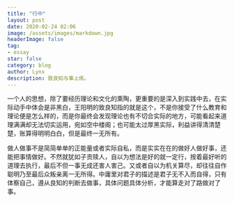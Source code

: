 ```yaml
---
title: "行中"
layout: post
date: 2020-02-24 02:06
image: /assets/images/markdown.jpg
headerImage: false
tag:
- essay
star: false
category: blog
author: Lynx
description: 致良知与事上练。
---
```




一个人的思想，除了要经历理论和文化的熏陶，更重要的是深入到实践中去，在实际动手中体会是非黑白，王阳明的致良知指的就是这个，不是你接受了什么教育和理论便是怎么样的，而是你最终会发现理论也有不切合实际的地方，可能看起来道理满满却无法切实运用，宛如空中楼阁；也可能太过厚黑实际，利益讲得清清楚楚，账算得明明白白，但是最终一无所有。

做人做事不是简简单单的正能量或者实际自私，而是实实在在的做好人做好事，还能把事情做好。不然就犹如子贡赎人，自以为想法是好的就一定行，按着最好听的道理去执行，最后不但一事无成还害人害己。又或者自以为机关算尽，却往往自作聪明乃至最后众叛亲离一无所得。中庸里对君子的描述是君子无不入而自得，只有体察自己，遵从良知的判断去做事，具体问题具体分析，才能算走对了路做对了事。